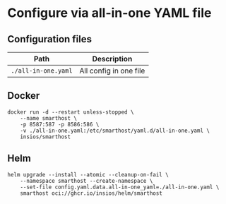 # Configure via all-in-one YAML file

## Configuration files

| Path                              | Description                   |
| --------------------------------- | ----------------------------- |
| `./all-in-one.yaml`               | All config in one file        |

## Docker

```shell
docker run -d --restart unless-stopped \
    --name smarthost \
    -p 8587:587 -p 8586:586 \
    -v ./all-in-one.yaml:/etc/smarthost/yaml.d/all-in-one.yaml \
    insios/smarthost
```

## Helm

```shell
helm upgrade --install --atomic --cleanup-on-fail \
    --namespace smarthost --create-namespace \
    --set-file config.yaml.data.all-in-one_yaml=./all-in-one.yaml \
    smarthost oci://ghcr.io/insios/helm/smarthost
```
